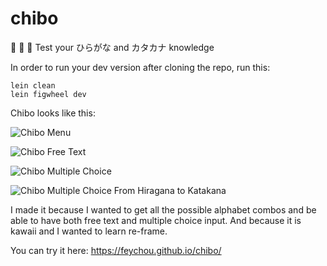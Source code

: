 # chibo
:sushi: :kimono: :tea:  Test your ひらがな and カタカナ knowledge

In order to run your dev version after cloning the repo, run this:

```
lein clean
lein figwheel dev
```

Chibo looks like this:

![Chibo Menu](http://i.imgur.com/aH0CUrN.png)

![Chibo Free Text](http://i.imgur.com/EoQEjpI.png)

![Chibo Multiple Choice](http://i.imgur.com/6KzlByy.png)

![Chibo Multiple Choice From Hiragana to Katakana](http://i.imgur.com/YDkihkH.png)

I made it because I wanted to get all the possible alphabet combos and be able to have both free text and multiple choice input. And because it is kawaii and I wanted to learn re-frame.

You can try it here: https://feychou.github.io/chibo/
